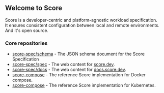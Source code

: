 ## Welcome to Score

Score is a developer-centric and platform-agnostic workload specification. It ensures consistent configuration between local and remote environments. And it's open source.

### Core repositories

- [score-spec/schema](https://github.com/score-spec/schema) - The JSON schema document for the Score Specification
- [score-spec/spec](https://github.com/score-spec/spec) - The web content for [score.dev](https://score.dev).
- [score-spec/docs](https://github.com/score-spec/docs) - The web content for [docs.score.dev](https://docs.score.dev).
- [score-compose](https://github.com/score-spec/score-compose) - The reference Score implementation for Docker compose.
- [score-compose](https://github.com/score-spec/score-k8s) - The reference Score implementation for Kubernetes.
